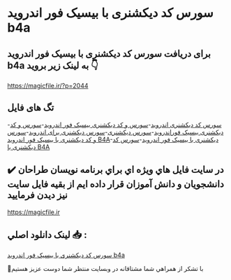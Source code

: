 # سورس کد دیکشنری با بیسیک فور اندروید b4a

## برای دریافت سورس کد دیکشنری با بیسیک فور اندروید b4a به لینک زیر بروید 👇

https://magicfile.ir/?p=2044

## تگ های فایل

-[سورس کد دیکشنری اندروید](https://magicfile.ir/product/%d8%b3%d9%88%d8%b1%d8%b3-%da%a9%d8%af-%d8%af%d9%8a%da%a9%d8%b4%d9%86%d8%b1%d9%8a-%d8%a8%d8%a7-%d8%a8%d9%8a%d8%b3%d9%8a%da%a9-%d9%81%d9%88%d8%b1-%d8%a7%d9%86%d8%af%d8%b1%d9%88%d9%8a%d8%af/)-[سورس و کد دیکشنری بیسیک فور اندروید](https://magicfile.ir/product/%d8%b3%d9%88%d8%b1%d8%b3-%da%a9%d8%af-%d8%af%d9%8a%da%a9%d8%b4%d9%86%d8%b1%d9%8a-%d8%a8%d8%a7-%d8%a8%d9%8a%d8%b3%d9%8a%da%a9-%d9%81%d9%88%d8%b1-%d8%a7%d9%86%d8%af%d8%b1%d9%88%d9%8a%d8%af/)-[سورس و کد دیکشنری بیسیک فوراندروید](https://magicfile.ir/product/%d8%b3%d9%88%d8%b1%d8%b3-%da%a9%d8%af-%d8%af%d9%8a%da%a9%d8%b4%d9%86%d8%b1%d9%8a-%d8%a8%d8%a7-%d8%a8%d9%8a%d8%b3%d9%8a%da%a9-%d9%81%d9%88%d8%b1-%d8%a7%d9%86%d8%af%d8%b1%d9%88%d9%8a%d8%af/)-[سورس دیکشنری](https://magicfile.ir/product/%d8%b3%d9%88%d8%b1%d8%b3-%da%a9%d8%af-%d8%af%d9%8a%da%a9%d8%b4%d9%86%d8%b1%d9%8a-%d8%a8%d8%a7-%d8%a8%d9%8a%d8%b3%d9%8a%da%a9-%d9%81%d9%88%d8%b1-%d8%a7%d9%86%d8%af%d8%b1%d9%88%d9%8a%d8%af/)-[سورس دیکشنری برای اندروید](https://magicfile.ir/product/%d8%b3%d9%88%d8%b1%d8%b3-%da%a9%d8%af-%d8%af%d9%8a%da%a9%d8%b4%d9%86%d8%b1%d9%8a-%d8%a8%d8%a7-%d8%a8%d9%8a%d8%b3%d9%8a%da%a9-%d9%81%d9%88%d8%b1-%d8%a7%d9%86%d8%af%d8%b1%d9%88%d9%8a%d8%af/)-[سورس و کد دیکشنری با بیسیک فور اندروید B4A](https://magicfile.ir/product/%d8%b3%d9%88%d8%b1%d8%b3-%da%a9%d8%af-%d8%af%d9%8a%da%a9%d8%b4%d9%86%d8%b1%d9%8a-%d8%a8%d8%a7-%d8%a8%d9%8a%d8%b3%d9%8a%da%a9-%d9%81%d9%88%d8%b1-%d8%a7%d9%86%d8%af%d8%b1%d9%88%d9%8a%d8%af/)-[دیکشنری با بیسیک فور اندروید](https://magicfile.ir/product/%d8%b3%d9%88%d8%b1%d8%b3-%da%a9%d8%af-%d8%af%d9%8a%da%a9%d8%b4%d9%86%d8%b1%d9%8a-%d8%a8%d8%a7-%d8%a8%d9%8a%d8%b3%d9%8a%da%a9-%d9%81%d9%88%d8%b1-%d8%a7%d9%86%d8%af%d8%b1%d9%88%d9%8a%d8%af/)-[سورس کد دیکشنری با B4A](https://magicfile.ir/product/%d8%b3%d9%88%d8%b1%d8%b3-%da%a9%d8%af-%d8%af%d9%8a%da%a9%d8%b4%d9%86%d8%b1%d9%8a-%d8%a8%d8%a7-%d8%a8%d9%8a%d8%b3%d9%8a%da%a9-%d9%81%d9%88%d8%b1-%d8%a7%d9%86%d8%af%d8%b1%d9%88%d9%8a%d8%af/)

## ✔️ در سايت فايل هاي ويژه اي براي برنامه نويسان طراحان دانشجويان و دانش آموزان قرار داده ايم از بقيه فايل سايت نيز ديدن فرماييد

https://magicfile.ir


## لينک دانلود اصلي 📥 :

[سورس کد دیکشنری با بیسیک فور اندروید b4a](https://magicfile.ir/product/%d8%b3%d9%88%d8%b1%d8%b3-%da%a9%d8%af-%d8%af%d9%8a%da%a9%d8%b4%d9%86%d8%b1%d9%8a-%d8%a8%d8%a7-%d8%a8%d9%8a%d8%b3%d9%8a%da%a9-%d9%81%d9%88%d8%b1-%d8%a7%d9%86%d8%af%d8%b1%d9%88%d9%8a%d8%af/) 


🙏با تشکر از همراهي شما مشتاقانه در وبسایت منتظر شما دوست عزیز هستیم


